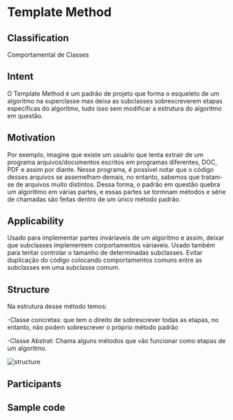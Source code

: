 # Template Method

## Classification
Comportamental de Classes
 
## Intent
O Template Method é um padrão de projeto que forma o esqueleto de um algoritmo na superclasse mas deixa as subclasses sobrescreverem etapas específicas do algoritmo, tudo isso sem modificar a estrutura do algoritmo em questão.

## Motivation
Por exemplo, imagine que existe um usuário que tenta extrair de um programa arquivos/documentos escritos em programas diferentes, DOC, PDF e assim por diante. Nesse programa, é possível notar que o código desses arquivos se assemelham demais, no entanto, sabemos que tratam-se de arquivos muito distintos. Dessa forma, o padrão em questão quebra um algoritimo em várias partes, e essas partes se tormnam métodos e série de chamadas são feitas dentro de um único método padrão.

## Applicability
Usado para implementar partes inváriaveis de um algoritmo e assim, deixar que subclasses implementem corportamentos váriaveis. Usado também para tentar controlar o tamanho de determinadas subclasses.
Evitar duplicação do código colocando comportamentos comuns entre as subclasses em uma subclasse comum.

## Structure 
Na estrutura desse método temos:

-Classe concretas: que tem o direito de sobrescrever todas as etapas, no entanto, não podem sobrescrever o próprio método padrão 

-Classe Abstrat: Chama alguns métodos que vão funcionar como etapas de um algoritmo.

![structure](https://user-images.githubusercontent.com/71103252/93352937-c1eeb300-f811-11ea-9ab0-2ba33345ad16.png)

## Participants

## Sample code 
